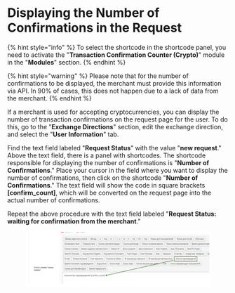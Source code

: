 # Displaying the Number of Confirmations in the Request

{% hint style="info" %}
To select the shortcode in the shortcode panel, you need to activate the "**Transaction Confirmation Counter (Crypto)**" module in the "**Modules**" section.
{% endhint %}

{% hint style="warning" %}
Please note that for the number of confirmations to be displayed, the merchant must provide this information via API. In 90% of cases, this does not happen due to a lack of data from the merchant.
{% endhint %}

If a merchant is used for accepting cryptocurrencies, you can display the number of transaction confirmations on the request page for the user. To do this, go to the "**Exchange Directions**" section, edit the exchange direction, and select the "**User Information**" tab.

Find the text field labeled "**Request Status**" with the value "**new request**." Above the text field, there is a panel with shortcodes. The shortcode responsible for displaying the number of confirmations is "**Number of Confirmations**." Place your cursor in the field where you want to display the number of confirmations, then click on the shortcode "**Number of Confirmations**." The text field will show the code in square brackets **\[confirm\_count]**, which will be converted on the request page into the actual number of confirmations.

Repeat the above procedure with the text field labeled "**Request Status: waiting for confirmation from the merchant**."

<figure><img src="../../.gitbook/assets/Screenshot_42 (1).png" alt=""><figcaption></figcaption></figure>